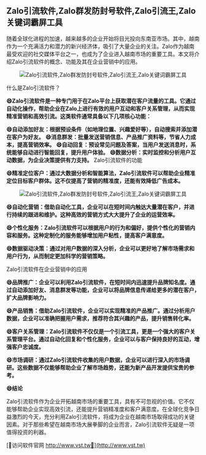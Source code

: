## **Zalo引流软件,Zalo群发防封号软件,Zalo引流王,Zalo关键词霸屏工具**

随着全球化进程的加速，越来越多的企业开始将目光投向东南亚市场。其中，越南作为一个充满活力和潜力的新兴经济体，吸引了大量企业的关注。Zalo作为越南最受欢迎的社交媒体平台之一，也成为了企业进入越南市场的重要工具。本文将介绍Zalo引流软件的概念、功能及其在企业营销中的应用。

 <center><img src="https://vst.tw/MP4/tuiguang/png/8.png" alt="Zalo引流软件,Zalo群发防封号软件,Zalo引流王,Zalo关键词霸屏工具"></center>

什么是Zalo引流软件？

**😄Zalo引流软件是一种专门用于在Zalo平台上获取潜在客户流量的工具。它通过自动化操作，帮助企业在Zalo上进行有效的用户互动和客户关系管理，从而实现精准营销和高效引流。这类软件通常具备以下几项核心功能：**

**😄自动添加好友：根据预设条件（如地理位置、兴趣爱好等），自动搜索并添加潜在客户为好友。**
**😄消息群发：批量发送营销信息、产品推广资料等，节省人力成本，提高营销效率。**
**😄自动回复：预设常见问题及答案，当用户发送消息时，系统能够自动进行智能回复，提升用户体验。**
**😄数据分析：实时监控和分析用户互动数据，为企业决策提供有力支持。**
Zalo引流软件的功能

**😄精准定位客户：通过大数据分析和智能算法，Zalo引流软件可以帮助企业精准定位目标客户群体。这不仅提高了营销的精准度，还能有效降低广告成本。**

 <center><img src="https://vst.tw/MP4/tuiguang/png/4.png" alt="Zalo引流软件,Zalo群发防封号软件,Zalo引流王,Zalo关键词霸屏工具"></center>

**😄自动化营销：借助自动化工具，企业可以在短时间内触达大量潜在客户，并进行持续的跟进和维护。这种高效的营销方式大大提升了企业的运营效率。**

**😄个性化服务：Zalo引流软件可以根据用户的行为和偏好，提供个性化的营销内容和服务。这种定制化的服务能够增加用户粘性，提高客户满意度。**

**😄数据驱动决策：通过对用户数据的深入分析，企业可以更好地了解市场需求和用户行为，从而制定更加科学的营销策略。**

Zalo引流软件在企业营销中的应用

**😄品牌推广：企业可以利用Zalo引流软件，在短时间内迅速提升品牌知名度。通过自动添加好友、消息群发等功能，企业可以将品牌信息传递给更多的潜在客户，扩大品牌影响力。**

**😄产品销售：借助Zalo引流软件，企业可以实现精准的产品推广。通过分析用户数据，企业可以准确把握用户需求，推荐符合其兴趣的产品，提升销售转化率。**

**😄客户关系管理：Zalo引流软件不仅仅是一个引流工具，更是一个强大的客户关系管理平台。通过自动化回复和个性化服务，企业可以与客户保持良好的互动，增强客户忠诚度。**

**😄市场调研：通过Zalo引流软件收集的用户数据，企业可以进行深入的市场调研。这些数据不仅能够帮助企业了解市场趋势，还能为新产品开发提供宝贵的参考。**

**😄结论**

Zalo引流软件作为企业开拓越南市场的重要工具，具有不可忽视的价值。它不仅能够帮助企业实现高效引流，还能提升营销精准度和客户满意度。在全球化竞争日益激烈的今天，充分利用Zalo引流软件，将成为企业在越南市场取得成功的关键因素。对于那些希望在越南市场大展拳脚的企业而言，Zalo引流软件无疑是一项值得投资的利器。


[👻访问软件官网 http://www.vst.tw👻](http://www.vst.tw)
